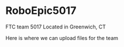# RoboEpic5017
FTC team 5017
Located in Greenwich, CT

Here is where we can upload files for the team
